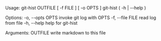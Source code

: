 Usage:
    git-hist OUTFILE [ -f FILE ] [ -o OPTS ] 
    git-hist ( -h | --help )

Options:
    -o, --opts OPTS         invoke git log with OPTS
    -f, --file FILE         read log from file
    -h, --help              help for git-hist

Arguments:
    OUTFILE                 write markdown to this file
